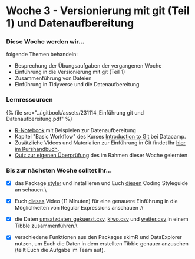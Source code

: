 # Woche 3 - Versionierung mit git (Teil 1) und Datenaufbereitung

### Diese Woche werden wir...

folgende Themen behandeln:

- Besprechung der Übungsaufgaben der vergangenen Woche
- Einführung in die Versionierung mit git (Teil 1)
- Zusammenführung von Dateien
- Einführung in Tidyverse und die Datenaufbereitung

### Lernressourcen

{% file src="../.gitbook/assets/231114_Einführung git und Datenaufbereitung.pdf" %}

- [R-Notebook](https://github.com/opencampus-sh/einfuehrung-in-data-science-und-ml/blob/main/Beispiele%20zur%20Datenaufbereitung%20aus%20Woche%203.Rmd) mit Beispielen zur Datenaufbereitung
- Kapitel "Basic Workflow" des Kurses [Introduction to Git](https://learn.datacamp.com/courses/introduction-to-git-for-data-science) bei Datacamp.
- Zusätzliche Videos und Materialien zur Einführung in Git findet Ihr [hier im Kurshandbuch](https://opencampus.gitbook.io/opencampus-machine-learning-program/tools/git).
- [Quiz zur eigenen Überprüfung](https://forms.office.com/Pages/ResponsePage.aspx?id=o8B0DUIn4UCcYfg2EvvW945sLsRCRj5HsCC5DsYMVPZURUM5REFTRDAwVTlEWkdSVTFVR0lZRjhDRC4u) des im Rahmen dieser Woche gelernten

### Bis zur nächsten Woche solltet Ihr...

- [x] das Package [styler](https://styler.r-lib.org/) und installieren und Euch [diesen](https://style.tidyverse.org/index.html) Coding Styleguide an schauen.\

- [x] Euch [dieses](https://youtu.be/DRR9fOXkfRE) Video (11 Minuten) für eine genauere Einführung in die Möglichkeiten von Regular Expressions anschauen .\

- [x] die Daten [umsatzdaten_gekuerzt.csv](https://raw.githubusercontent.com/opencampus-sh/einfuehrung-in-data-science-und-ml/main/umsatzdaten_gekuerzt.csv), [kiwo.csv](https://raw.githubusercontent.com/opencampus-sh/einfuehrung-in-data-science-und-ml/main/kiwo.csv) und [wetter.csv](https://raw.githubusercontent.com/opencampus-sh/einfuehrung-in-data-science-und-ml/main/wetter.csv) in einem Tibble zusammenführen.\

- [x] verschiedene Funktionen aus den Packages skimR und DataExplorer nutzen, um Euch die Daten in dem erstellten Tibble genauer anzusehen (teilt Euch die Aufgabe im Team auf).
